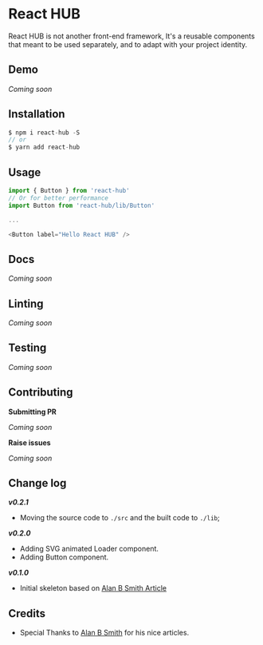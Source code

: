 # React HUB
React HUB is not another front-end framework, It's a reusable components that meant to be used separately, and to adapt with your project identity.

## Demo
*Coming soon*

## Installation
```javascript
$ npm i react-hub -S
// or
$ yarn add react-hub
```

## Usage
```javascript
import { Button } from 'react-hub'
// Or for better performance
import Button from 'react-hub/lib/Button'

...

<Button label="Hello React HUB" />
```

## Docs
*Coming soon*

## Linting
*Coming soon*

## Testing
*Coming soon*

## Contributing
**Submitting PR**

*Coming soon*

**Raise issues**

*Coming soon*

## Change log
***v0.2.1***
- Moving the source code to `./src` and the built code to `./lib`;

***v0.2.0***
- Adding SVG animated Loader component.
- Adding Button component.

***v0.1.0***
- Initial skeleton based on [Alan B Smith Article](https://hackernoon.com/building-a-react-component-library-part-1-d8a1e248fe6c?gi=56fcf41a23b2)

## Credits
- Special Thanks to [Alan B Smith](https://hackernoon.com/@_alanbsmith) for his nice articles.
